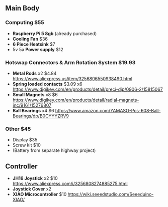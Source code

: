 ## Main Body

### Computing $55

* **Raspberry Pi 5 8gb** (already purchased)
* **Cooling Fan** $36
* **6 Piece Heatsink** $7
* 5v 5a **Power supply** $12

### Hotswap Connectors & Arm Rotation System $19.93

* **Metal Rods** x2 $4.84 https://www.aliexpress.us/item/3256806550938490.html
* **Spring loaded contacts** $3.09 x6 https://www.digikey.com/en/products/detail/preci-dip/0906-2/15815067
* **Small Magnets** x8 $6 https://www.digikey.com/en/products/detail/radial-magnets-inc/9161/15276807
* **Ball Bearings** x4 $6 https://www.amazon.com/YAMASO-Pcs-608-Ball-Bearings/dp/B0CYYYZRV9

### Other $45

* Display $35
* Screw kit $10
* (Battery from separate highway project)

## Controller

* **JH16 Joystick** x2 $10 https://www.aliexpress.com/i/3256808274885275.html
* **Joystick Cover** x2
* **XIAO Microcontroller** $10 https://wiki.seeedstudio.com/Seeeduino-XIAO/
